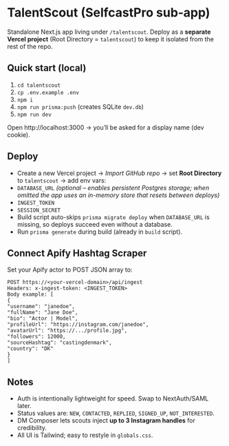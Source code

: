 # TalentScout (SelfcastPro sub‑app)

Standalone Next.js app living under `/talentscout`. Deploy as a **separate Vercel project** (Root Directory = `talentscout`) to keep it isolated from the rest of the repo.

## Quick start (local)
1. `cd talentscout`
2. `cp .env.example .env`
3. `npm i`
4. `npm run prisma:push` (creates SQLite `dev.db`)
5. `npm run dev`

Open http://localhost:3000 → you’ll be asked for a display name (dev cookie).

## Deploy
- Create a new Vercel project → *Import GitHub repo* → set **Root Directory** to `talentscout` → add env vars:
- `DATABASE_URL` *(optional – enables persistent Postgres storage; when omitted the app uses an in-memory store that resets between deploys)*
- `INGEST_TOKEN`
- `SESSION_SECRET`
- Build script auto-skips `prisma migrate deploy` when `DATABASE_URL` is missing, so deploys succeed even without a database.
- Run `prisma generate` during build (already in `build` script).

## Connect Apify Hashtag Scraper
Set your Apify actor to POST JSON array to:
```
POST https://<your-vercel-domain>/api/ingest
Headers: x-ingest-token: <INGEST_TOKEN>
Body example: [
{
"username": "janedoe",
"fullName": "Jane Doe",
"bio": "Actor | Model",
"profileUrl": "https://instagram.com/janedoe",
"avatarUrl": "https://.../profile.jpg",
"followers": 12000,
"sourceHashtag": "castingdenmark",
"country": "DK"
}
]
```

## Notes
- Auth is intentionally lightweight for speed. Swap to NextAuth/SAML later.
- Status values are: `NEW`, `CONTACTED`, `REPLIED`, `SIGNED_UP`, `NOT_INTERESTED`.
- DM Composer lets scouts inject **up to 3 Instagram handles** for credibility.
- All UI is Tailwind; easy to restyle in `globals.css`.
